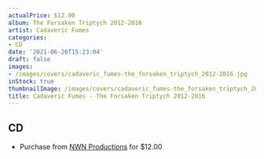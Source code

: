 ```yaml
---
actualPrice: $12.00
album: The Forsaken Triptych 2012-2016
artist: Cadaveric Fumes
categories:
- CD
date: '2021-06-26T15:23:04'
draft: false
images:
- /images/covers/cadaveric_fumes-the_forsaken_triptych_2012-2016.jpg
inStock: true
thumbnailImage: /images/covers/cadaveric_fumes-the_forsaken_triptych_2012-2016-thumb.jpg
title: Cadaveric Fumes - The Forsaken Triptych 2012-2016
---
```


## CD
* Purchase from [NWN Productions](http://shop.nwnprod.com/index.php?route=product/product&path=93&product_id=10028&sort=pd.name&order=ASC) for $12.00
